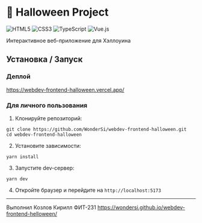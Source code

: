 # 🎃 Halloween Project

![HTML5](https://img.shields.io/badge/HTML5-Structure-orange?style=for-the-badge&logo=html5)
![CSS3](https://img.shields.io/badge/CSS3-Styling-blue?style=for-the-badge&logo=css3)
![TypeScript](https://img.shields.io/badge/typescript-%23007ACC.svg?style=for-the-badge&logo=typescript&logoColor=white)
![Vue.js](https://img.shields.io/badge/vue.js-%2335495e.svg?style=for-the-badge&logo=vuedotjs&logoColor=%234FC08D)

Интерактивное веб-приложение для Хэллоуина

## Установка / Запуск
### Деплой
https://webdev-frontend-halloween.vercel.app/

### Для личного пользования
1. Клонируйте репозиторий:
```
git clone https://github.com/WonderSi/webdev-frontend-halloween.git
cd webdev-frontend-halloween
```
2. Установите зависимости:
```
yarn install
```
3. Запустите dev-сервер:
```
yarn dev
```
4. Откройте браузер и перейдите на `http://localhost:5173`

---
Выполнил Козлов Кирилл ФИТ-231
https://wondersi.github.io/webdev-frontend-helloween/





